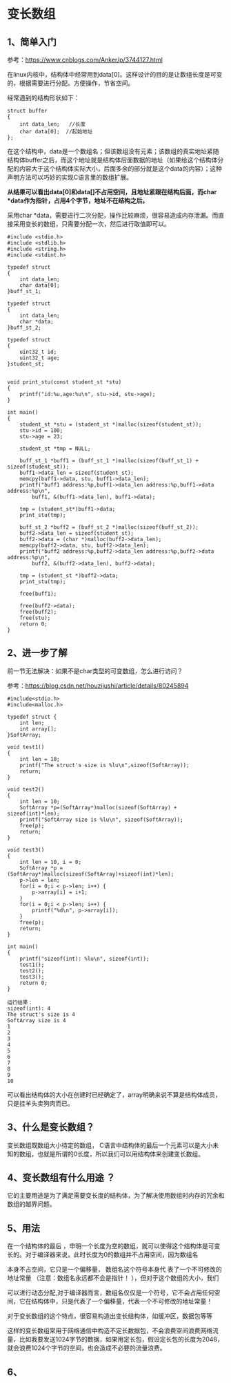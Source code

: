 # 变长数组

## 1、简单入门
参考：https://www.cnblogs.com/Anker/p/3744127.html

在linux内核中，结构体中经常用到data[0]。这样设计的目的是让数组长度是可变的，根据需要进行分配。方便操作，节省空间。

经常遇到的结构形状如下：

```
struct buffer
{
    int data_len;   //长度
    char data[0];  //起始地址
};
```

 在这个结构中，data是一个数组名；但该数组没有元素；该数组的真实地址紧随结构体buffer之后，而这个地址就是结构体后面数据的地址（如果给这个结构体分配的内容大于这个结构体实际大小，后面多余的部分就是这个data的内容）；这种声明方法可以巧妙的实现C语言里的数组扩展。

**从结果可以看出data[0]和data[]不占用空间，且地址紧跟在结构后面，而char \*data作为指针，占用4个字节，地址不在结构之后。**

采用char *data，需要进行二次分配，操作比较麻烦，很容易造成内存泄漏。而直接采用变长的数组，只需要分配一次，然后进行取值即可以。

```
#include <stdio.h>
#include <stdlib.h>
#include <string.h>
#include <stdint.h>

typedef struct
{
    int data_len;
    char data[0];
}buff_st_1;

typedef struct
{
    int data_len;
    char *data;
}buff_st_2;

typedef struct 
{
    uint32_t id;
    uint32_t age;
}student_st;


void print_stu(const student_st *stu)
{
    printf("id:%u,age:%u\n", stu->id, stu->age);
}

int main()
{
    student_st *stu = (student_st *)malloc(sizeof(student_st));
    stu->id = 100;
    stu->age = 23;

    student_st *tmp = NULL;

    buff_st_1 *buff1 = (buff_st_1 *)malloc(sizeof(buff_st_1) + sizeof(student_st));
    buff1->data_len = sizeof(student_st);
    memcpy(buff1->data, stu, buff1->data_len);
    printf("buff1 address:%p,buff1->data_len address:%p,buff1->data address:%p\n",
        buff1, &(buff1->data_len), buff1->data);

    tmp = (student_st*)buff1->data;
    print_stu(tmp);

    buff_st_2 *buff2 = (buff_st_2 *)malloc(sizeof(buff_st_2));
    buff2->data_len = sizeof(student_st);
    buff2->data = (char *)malloc(buff2->data_len);
    memcpy(buff2->data, stu, buff2->data_len);
    printf("buff2 address:%p,buff2->data_len address:%p,buff2->data address:%p\n",
        buff2, &(buff2->data_len), buff2->data);

    tmp = (student_st *)buff2->data;
    print_stu(tmp);

    free(buff1);

    free(buff2->data);
    free(buff2);
    free(stu);
    return 0;
}
```

## 2、进一步了解
前一节无法解决：如果不是char类型的可变数组，怎么进行访问？

参考：https://blog.csdn.net/houzijushi/article/details/80245894

```
#include<stdio.h>
#include<malloc.h>

typedef struct {
    int len;
    int array[];
}SoftArray;

void test1()
{
    int len = 10;
    printf("The struct's size is %lu\n",sizeof(SoftArray));
	return;
}

void test2()
{
    int len = 10;
    SoftArray *p=(SoftArray*)malloc(sizeof(SoftArray) + sizeof(int)*len);
    printf("SoftArray size is %lu\n", sizeof(SoftArray));
    free(p);
	return;
}

void test3()
{
    int len = 10, i = 0;
    SoftArray *p = (SoftArray*)malloc(sizeof(SoftArray)+sizeof(int)*len);
    p->len = len;
    for(i = 0;i < p->len; i++) {
        p->array[i] = i+1;
    }
    for(i = 0;i < p->len; i++) {
        printf("%d\n", p->array[i]);
    }
    free(p);
    return;
}

int main()
{
	printf("sizeof(int): %lu\n", sizeof(int));
	test1();
	test2();
	test3();
    return 0;
}

运行结果：
sizeof(int): 4
The struct's size is 4
SoftArray size is 4
1
2
3
4
5
6
7
8
9
10
```

可以看出结构体的大小在创建时已经确定了，array明确来说不算是结构体成员，只是挂羊头卖狗肉而已。

## 3、什么是变长数组？

变长数组既数组大小待定的数组， C语言中结构体的最后一个元素可以是大小未知的数组，也就是所谓的0长度，所以我们可以用结构体来创建变长数组。

## 4、变长数组有什么用途 ？

它的主要用途是为了满足需要变长度的结构体，为了解决使用数组时内存的冗余和数组的越界问题。

## 5、用法
在一个结构体的最后 ，申明一个长度为空的数组，就可以使得这个结构体是可变长的。对于编译器来说，此时长度为0的数组并不占用空间，因为数组名

本身不占空间，它只是一个偏移量， 数组名这个符号本身代 表了一个不可修改的地址常量 （注意：数组名永远都不会是指针！ ），但对于这个数组的大小，我们

可以进行动态分配,对于编译器而言，数组名仅仅是一个符号，它不会占用任何空间，它在结构体中，只是代表了一个偏移量，代表一个不可修改的地址常量！

对于变长数组的这个特点，很容易构造出变长结构体，如缓冲区，数据包等等

这样的变长数组常用于网络通信中构造不定长数据包，不会浪费空间浪费网络流量，比如我要发送1024字节的数据，如果用定长包，假设定长包的长度为2048，就会浪费1024个字节的空间，也会造成不必要的流量浪费。

## 6、







